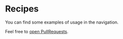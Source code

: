 # Recipes

You can find some examples of usage in the navigation.

Feel free to [open PullRequests](https://github.com/effector/effector).
